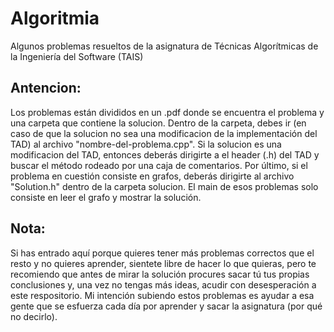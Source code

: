 # Algoritmia
Algunos problemas resueltos de la asignatura de Técnicas Algorítmicas de la Ingeniería del Software (TAIS)

## Antencion:
Los problemas están divididos en un .pdf donde se encuentra el problema y una carpeta que contiene la solucion.
Dentro de la carpeta, debes ir (en caso de que la solucion no sea una modificacion de la implementación del TAD)
al archivo "nombre-del-problema.cpp". Si la solucion es una modificacion del TAD, entonces deberás dirigirte a el header (.h) del TAD y buscar el método rodeado por una caja de comentarios. Por último, si el problema en cuestión consiste en grafos, deberás dirigirte al archivo "Solution.h" dentro de la carpeta solucion. El main de esos problemas solo consiste en leer el grafo y mostrar la solución.

## Nota:
Si has entrado aquí porque quieres tener más problemas correctos que el resto y no quieres aprender, sientete libre de hacer lo que quieras, pero te recomiendo que antes de mirar la solución procures sacar tú tus propias conclusiones y, una vez no tengas más ideas, acudir con desesperación a este respositorio. Mi intención subiendo estos problemas es ayudar a esa gente que se esfuerza cada día por aprender y sacar la asignatura (por qué no decirlo). 
